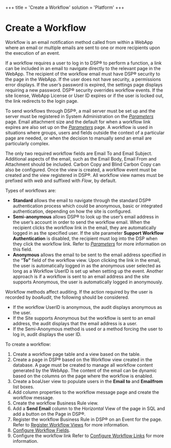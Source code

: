 +++
title = 'Create a Workflow'
solution = 'Platform'
+++

# Create a Workflow

Workflow is an email notification method called from within a WebApp
where an email or multiple emails are sent to one or more recipients
upon the execution of an event.

If a workflow requires a user to log in to DSP® to perform a function, a
link can be included in an email to navigate directly to the relevant
page in the WebApp. The recipient of the workflow email must have DSP®
security to the page in the WebApp. If the user does not have security,
a permissions error displays. If the user’s password is expired, the
settings page displays requiring a new password. DSP® security overrides
workflow events. If the site license, WebApp License or User ID expires
or if the user is locked out, the link redirects to the login page.

To send workflows through DSP®, a mail server must be set up and the
server must be registered in System Administration on the
*[Parameters](../Sys_Admin/Page_Desc/Parameters_All_TabsSysAdmin.htm)*
page. Email attachment size and the default for when a workflow link
expires are also set up on the
*[Parameters](../Sys_Admin/Page_Desc/Parameters_All_TabsSysAdmin.htm)*
page. A workflow is used in situations where groups, users and fields
outside the context of a particular page are needed, or when the
decision to manually send an email are particularly complex.

The only two required workflow fields are Email To and Email Subject.
Additional aspects of the email, such as the Email Body, Email From and
Attachment should be included. Carbon Copy and Blind Carbon Copy can
also be configured. Once the view is created, a workflow event must be
created and the view registered in DSP®. All workflow view names must be
prefixed with *web* and suffixed with *Flow*, by default.

Types of workflows are:

  - **Standard** allows the email to navigate through the standard DSP®
    authentication process which could be anonymous, basic or integrated
    authentication, depending on how the site is configured.
  - **Semi-anonymous** allows DSP® to look up the user’s email address
    in the user’s account in order to send the workflow email. When the
    recipient clicks the workflow link in the email, they are
    automatically logged in as the specified user. If the site parameter
    **Support Workflow Authentication** is disabled, the recipient must
    log into the DSP when they click the workflow link. Refer to
    *[Parameters](../Sys_Admin/Page_Desc/Parameters_All_TabsSysAdmin.htm)*
    for more information on this field.
  - **Anonymous** allows the email to be sent to the email address
    specified in the “**To”** field of the workflow view. Upon clicking
    the link in the email, the user is automatically logged in as the
    anonymous user selected as long as a Workflow UserID is set up when
    setting up the event. Another approach is if a workflow is sent to
    an email address and the site supports Anonymous, the user is
    automatically logged in anonymously.

Workflow methods affect auditing. If the action required by the user is
recorded by *boaAudit*, the following should be considered.

  - If the workflow UserID is anonymous, the audit displays anonymous as
    the user.
  - If the Site supports Anonymous but the workflow is sent to an email
    address, the audit displays that the email address is a user.
  - If the Semi-Anonymous method is used or a method forcing the user to
    log in, audit displays the user ID.

To create a workflow:

1.  Create a workflow page table and a view based on the table.
2.  Create a page in DSP® based on the Workflow view created in the
    database. A page must be created to manage all workflow content
    generated by the WebApp. The content of the email can be dynamic
    based on the columns on the page where the workflow is enabled.
3.  Create a boaUser view to populate users in the **Email to** and
    **Emailfrom** list boxes.
4.  Add column properties to the workflow message page and create the
    workflow message.
5.  Create the workflow Business Rule view.
6.  Add a **Send Email** column to the *Horizontal* View of the page in
    SQL and add a button on the Page in DSP®.
7.  Register the workflow Business Rule in DSP® on an Event for the
    page. Refer to [Register Workflow
    Views](../Sys_Admin/Use_Cases/Register_Workflow_Views.htm) for more
    information.
8.  [Configure Workflow
    Fields](../Sys_Admin/Use_Cases/Configure_Workflow_Fields.htm).
9.  Configure the workflow link Refer to [Configure Workflow
    Links](../Sys_Admin/Use_Cases/Configure_Workflow_Links.htm) for more
    information.
